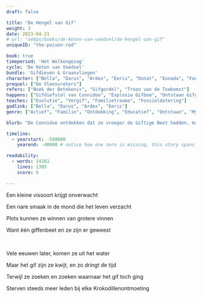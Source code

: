 ```yaml
---
draft: false

title: "De Hengel van Gif"
weight: 3
date: 2023-04-21
# url: "oebps/books/de-keten-van-voedsel/de-hengel-van-gif"
uniqueID: "the-poison-rod"

book: true
timeperiod: 'Het Wolkengezag'
cycle: 'De Keten van Voedsel'
bundle: 'Gifdieven & Graanvliegen'
character: ["Bella", "Darus", "Ardex", "Eeris", "Donat", "Eonada", "Fonatos", "Gonadisa", "Honatanan", "Ionadanaris", "Jasmine Juist", "Thomas Juist"]
prequel: ["De Vleesvreters"]
refers: ["Boek der Betekenis", "Gifgordel", "Troon van de Toekomst"]
happens: ["Gifdiefstal van Connidoe", "Explosie Gifbom", "Ontstaan Gifgordel", "Eerste Gifslang"]
teaches: ["Evolutie", "Vergif", "Familietrauma", "Fossieldatering"]
godlink: ["Bella", "Darus", "Ardex", "Eeris"]
genre: ["Actief", "Familie", "Ontdekking", "Educatief", "Ontstaan", "Mythe", "Gevecht", "Biologie"]

blurb: "De Connidoe ontdekken dat ze vroeger de Giftige Beet hadden, maar nu niet meer. Ze moeten uitvinden waarom het verdween en hoe het weer terugkomt. Het liefst vóórdat de legende over krokodillen uitkomt."

timeline:
  - yearstart: -500000
    yearend: -40000 # notice how one zero is missing, this story spans a long period

readability:
  - words: 14161
    lines: 1395
    score: 6

---
```


Een kleine vissoort krijgt onverwacht

Een nare smaak in de mond die het leven verzacht

Plots kunnen ze winnen van grotere vinnen

Want één giffenbeet en ze zijn er geweest

&nbsp;

Vele eeuwen later, komen ze uit het water

Maar het gif zijn ze kwijt, en zo dringt de tijd

Terwijl ze zoeken en zoeken waarnaar het gif toch ging

Sterven steeds meer leden bij elke Krokodillenontmoeting 


